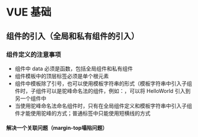 # VUE 基础

## 组件的引入（全局和私有组件的引入）

### 组件定义的注意事项

-   组件中 data 必须是函数，包括全局组件和私有组件
-   组件模板中的顶层标签必须是单个根元素
-   组件中模板除了引号，也可以使用模板字符串的形式（模板字符串中引入子组件时，子组件可以是驼峰命名法的组件，例如：<HelloWorld></HelloWorld>，可以将 HelloWorld 引入到另一个组件中
-   当使用驼峰命名法命名组件时，只有在全局组件定义和模板字符串中引入子组件才能使用驼峰的方式；普通标签中只能使用短横线的方式
#### 解决一个关联问题（margin-top塌陷问题）